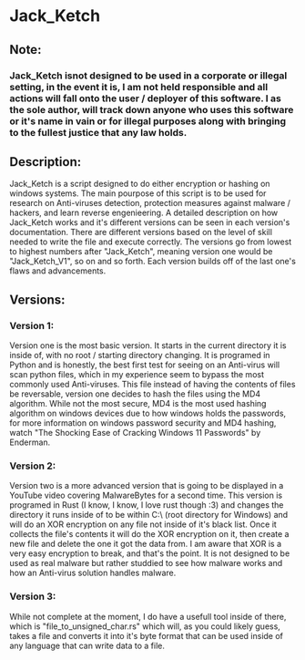 # Jack_Ketch

## Note:

### Jack_Ketch isnot designed to be used in a corporate or illegal setting, in the event it is, I am not held responsible and all actions will fall onto the user / deployer of this software. I as the sole author, will track down anyone who uses this software or it's name in vain or for illegal purposes along with bringing to the fullest justice that any law holds.

## Description:

Jack_Ketch is a script designed to do either encryption or hashing on windows systems. The main pourpose of this script is to be used for research on Anti-viruses detection, protection measures against malware / hackers, and learn reverse engenieering. A detailed description on how Jack_Ketch works and it's different versions can be seen in each version's documentation. There are different versions based on the level of skill needed to write the file and execute correctly. The versions go from lowest to highest numbers after "Jack_Ketch", meaning version one would be "Jack_Ketch_V1", so on and so forth. Each version builds off of the last one's flaws and advancements.

## Versions:

### Version 1:

Version one is the most basic version. It starts in the current directory it is inside of, with no root / starting directory changing. It is programed in Python and is honestly, the best first test for seeing on an Anti-virus will scan python files, which in my experience seem to bypass the most commonly used Anti-viruses. This file instead of having the contents of files be reversable, version one decides to hash the files using the MD4 algorithm. While not the most secure, MD4 is the most used hashing algorithm on windows devices due to how windows holds the passwords, for more information on windows password security and MD4 hashing, watch "The Shocking Ease of Cracking Windows 11 Passwords" by Enderman.

### Version 2:

Version two is a more advanced version that is going to be displayed in a YouTube video covering MalwareBytes for a second time. This version is programed in Rust (I know, I know, I love rust though :3) and changes the directory it runs inside of to be within C:\ (root directory for Windows) and will do an XOR encryption on any file not inside of it's black list. Once it collects the file's contents it will do the XOR encryption on it, then create a new file and delete the one it got the data from. I am aware that XOR is a very easy encryption to break, and that's the point. It is not designed to be used as real malware but rather studdied to see how malware works and how an Anti-virus solution handles malware.

### Version 3:

While not complete at the moment, I do have a usefull tool inside of there, which is "file_to_unsigned_char.rs" which will, as you could likely guess, takes a file and converts it into it's byte format that can be used inside of any language that can write data to a file.
